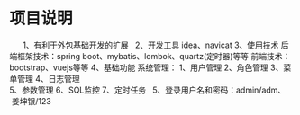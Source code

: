 # 项目说明
    
   1、有利于外包基础开发的扩展
   2、开发工具
        idea、navicat
   3、使用技术
        后端框架技术：spring boot、mybatis、lombok、quartz(定时器)等等
        前端技术：bootstrap、vuejs等等
    4、基础功能
        系统管理：
            1、用户管理
            2、角色管理
            3、菜单管理
            4、日志管理  
            5、参数管理
            6、SQL监控
            7、定时任务
   5、登录用户名和密码：admin/adm、  姜坤银/123
